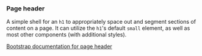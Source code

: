 ### Page header

A simple shell for an `h1` to appropriately space out and segment sections of content on a page. It can utilize the `h1`'s default `small` element, as well as most other components (with additional styles).

[Bootstrap documentation for page header][docs]


[docs]: http://getbootstrap.com/components/#page-header

